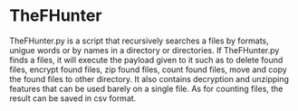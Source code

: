 # TheFHunter
TheFHunter.py is a script that recursively searches a files by formats, unigue words or by names in a directory or directories. If TheFHunter.py finds a files, it will execute the payload given to it such as to delete found files, encrypt found files, zip found files, count found files, move and copy the found files to other directory. It also contains decryption and unzipping features that can be used barely on a single file. As for counting files, the result can be saved in csv format.
